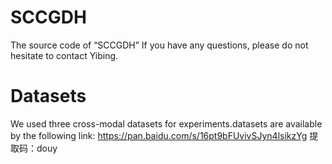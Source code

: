 # SCCGDH
The source code of “SCCGDH” 
If you have any questions, please do not hesitate to contact Yibing.
# Datasets
We used three cross-modal datasets for experiments.datasets are available by the following link:
https://pan.baidu.com/s/16pt9bFUvivSJyn4lsikzYg  提取码：douy




